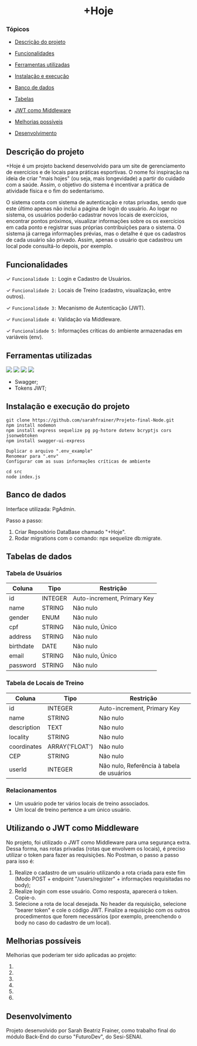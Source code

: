 <h1 align="center"> +Hoje </h1>

### Tópicos

- [Descrição do projeto](#descrição-do-projeto)

- [Funcionalidades](#funcionalidades)

- [Ferramentas utilizadas](#ferramentas-utilizadas)

- [Instalação e execução](#instalação-e-execução-do-projeto)

- [Banco de dados](#banco-de-dados)

- [Tabelas](#tabelas-de-dados)

- [JWT como Middleware](#utilizando-o-JWT-como-Middleware)

- [Melhorias possíveis](#melhorias-possíveis)

- [Desenvolvimento](#desenvolvimento)


## Descrição do projeto


+Hoje é um projeto backend desenvolvido para um site de gerenciamento de exercícios e de locais para práticas esportivas. O nome foi inspiração na ideia de criar "mais hojes" (ou seja, mais longevidade) a partir do cuidado com a saúde. Assim, o objetivo do sistema é incentivar a prática de atividade física e o fim do sedentarismo.

O sistema conta com sistema de autenticação e rotas privadas, sendo que este último apenas não inclui a página de login do usuário. Ao logar no sistema, os usuários poderão cadastrar novos locais de exercícios, encontrar pontos próximos, visualizar informações sobre os os exercícios em cada ponto e registrar suas próprias contribuições para o sistema. O sistema já carrega informações prévias, mas o detalhe é que os cadastros de cada usuário são privado. Assim, apenas o usuário que cadastrou um local pode consultá-lo depois, por exemplo.


## Funcionalidades

&#10003; `Funcionalidade 1:` Login e Cadastro de Usuários.

&#10003; `Funcionalidade 2:` Locais de Treino (cadastro, visualização, entre outros).

&#10003; `Funcionalidade 3:` Mecanismo de Autenticação (JWT).

&#10003; `Funcionalidade 4:` Validação via Middleware.

&#10003; `Funcionalidade 5:` Informações críticas do ambiente armazenadas em variáveis (env).


## Ferramentas utilizadas

<img src="https://img.shields.io/badge/API_Rest-005571?style=for-the-badge&logo=api&logoColor=white/">
<img src="https://img.shields.io/badge/Node.js-339933?style=for-the-badge&logo=node.js&logoColor=white"/>
<img src="https://img.shields.io/badge/Express.js-000000?style=for-the-badge&logo=express&logoColor=white"/>
<img src="https://img.shields.io/badge/PostgreSQL-4169E1?style=for-the-badge&logo=postgresql&logoColor=white">

* Swagger;
* Tokens JWT;


## Instalação e execução do projeto

```
git clone https://github.com/sarahfrainer/Projeto-final-Node.git
npm install nodemon
npm install express sequelize pg pg-hstore dotenv bcryptjs cors jsonwebtoken
npm install swagger-ui-express

```

```
Duplicar o arquivo ".env_example"
Renomear para ".env"
Configurar com as suas informações críticas de ambiente
```

```
cd src
node index.js
```

## Banco de dados

Interface utilizada: PgAdmin.

Passo a passo:
1. Criar Repositório DataBase chamado "+Hoje".
2. Rodar migrations com o comando: npx sequelize db:migrate.


## Tabelas de dados

### Tabela de Usuários

| Coluna    | Tipo       | Restrição                 |
|-----------|------------|---------------------------|
| id        | INTEGER    |Auto-increment, Primary Key|
| name      | STRING     | Não nulo                  |
| gender    | ENUM       | Não nulo                  |
| cpf       | STRING     | Não nulo, Único           |
| address   | STRING     | Não nulo                  |
| birthdate | DATE       | Não nulo                  |
| email     | STRING     | Não nulo, Único           |
| password  | STRING     | Não nulo                  |


### Tabela de Locais de Treino

| Coluna         | Tipo              | Restrição                                         |
|----------------|-------------------|---------------------------------------------------|
| id             | INTEGER           | Auto-increment, Primary Key                       |
| name           | STRING            | Não nulo                                          |
| description    | TEXT              | Não nulo                                          |
| locality       | STRING            | Não nulo                                          |
| coordinates    | ARRAY('FLOAT')    | Não nulo                                          |
| CEP            | STRING            | Não nulo                                          |
| userId         | INTEGER           | Não nulo, Referência à tabela de usuários         |


### Relacionamentos

- Um usuário pode ter vários locais de treino associados.
- Um local de treino pertence a um único usuário.


## Utilizando o JWT como Middleware

No projeto, foi utilizado o JWT como Middleware para uma segurança extra. Dessa forma, nas rotas privadas (rotas que envolvem os locais), é preciso utilizar o token para fazer as requisições. No Postman, o passo a passo para isso é:


1. Realize o cadastro de um usuário utilizando a rota criada para este fim (Modo POST + endpoint "/users/register" + informações requisitadas no body);
2. Realize login com esse usuário. Como resposta, aparecerá o token. Copie-o.
3. Selecione a rota de local desejada. No header da requisição, selecione "bearer token" e cole o código JWT. Finalize a requisição com os outros procedimentos que forem necessários (por exemplo, preenchendo o body no caso do cadastro de um local).


## Melhorias possíveis

Melhorias que poderiam ter sido aplicadas ao projeto:

1. 
2. 
3. 
4. 
5. 
6. 


## Desenvolvimento

Projeto desenvolvido por Sarah Beatriz Frainer, como trabalho final do módulo Back-End do curso "FuturoDev", do Sesi-SENAI.